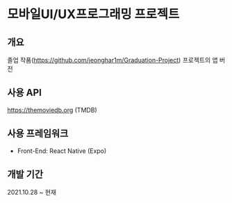 # 모바일UI/UX프로그래밍 프로젝트
## 개요
졸업 작품(https://github.com/jeonghar1m/Graduation-Project) 프로젝트의 앱 버전

## 사용 API
https://themoviedb.org (TMDB)

## 사용 프레임워크
* Front-End: React Native (Expo)

## 개발 기간
2021.10.28 ~ 현재
